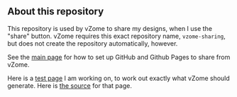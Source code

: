 
## About this repository

This repository is used by vZome to share my designs, when I use the "share" button.
vZome requires this exact repository name, `vzome-sharing`, but does not create the repository automatically, however.

See the [main page][page] for how to set up GitHub and Github Pages to share from vZome.

Here is a [test page][test] I am working on, to work out exactly what vZome should generate.  Here is
[the source][source] for that page.

[test]: https://vorth.github.io/vzome-sharing/2021/11/28/sample-vZome-share.html
[source]: https://github.com/vorth/vzome-sharing/blob/main/_posts/2021-11-28-sample-vZome-share.md


[page]: https://vzome.github.io/vzome/sharing.html
